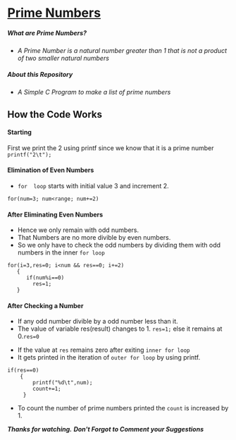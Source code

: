 # [Prime Numbers](https://github.com/BhargavSai-Lingampalli/prime-numbers/)
##### ***What are Prime Numbers?***
* *A Prime Number is a natural number greater than 1 that is not a product of two smaller natural numbers*
##### ***About this Repository***
* *A Simple C Program to make a list of prime numbers*
## How the Code Works
#### Starting
 First we print the 2 using printf  since we know that it is a prime number 
`printf("2\t");`

#### Elimination of Even Numbers
* `for  loop` starts with initial value 3 and increment 2.

`for(num=3; num<range; num+=2)`
#### After Eliminating Even Numbers
* Hence we only remain with odd numbers. 
* That Numbers are no more divible by even numbers. 
* So we only have to check the odd numbers by dividing them with odd numbers in the inner `for loop`
```
for(i=3,res=0; i<num && res==0; i+=2)
   {
      if(num%i==0)
        res=1;
   }

```
#### After Checking a Number 

 * If any odd number divible by a odd number less than it.
* The value of variable res(result) changes to 1. 
    `res=1;` else it remains at 0.`res=0`
- If the value at `res` remains zero after exiting `inner for loop`
- It gets printed in the iteration of `outer for loop`  by using printf.
```
if(res==0)
    {
        printf("%d\t",num);
        count+=1;
     }
```
- To count the number of prime numbers printed the `count` is increased by 1.

***Thanks for watching.***
***Don't Forgot to Comment your Suggestions***


